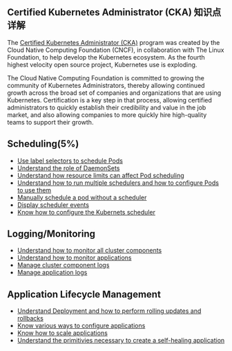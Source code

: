 ## Certified Kubernetes Administrator (CKA) 知识点详解

The [Certified Kubernetes Administrator (CKA)](https://www.cncf.io/certification/expert/cka/) program was created by the Cloud Native Computing Foundation (CNCF), in collaboration with The Linux Foundation, to help develop the Kubernetes ecosystem. As the fourth highest velocity open source project, Kubernetes use is exploding.

The Cloud Native Computing Foundation is committed to growing the community of Kubernetes Administrators, thereby allowing continued growth across the broad set of companies and organizations that are using Kubernetes. Certification is a key step in that process, allowing certified administrators to quickly establish their credibility and value in the job market, and also allowing companies to more quickly hire high-quality teams to support their growth.

## Scheduling(5%)
- [Use label selectors to schedule Pods](scheduling/scheduling-1.md)
- [Understand the role of DaemonSets](scheduling/scheduling-2.md)
- [Understand how resource limits can affect Pod scheduling](scheduling/scheduling-3.md)
- [Understand how to run multiple schedulers and how to configure Pods to use them](scheduling/scheduling-4.md)
- [Manually schedule a pod without a scheduler](scheduling/scheduling-5.md)
- [Display scheduler events](scheduling/scheduling-6.md)
- [Know how to configure the Kubernets scheduler](scheduling/scheduling-7.md)

## Logging/Monitoring
- [Understand how to monitor all cluster components](logging-monitoring/logging-monitor-1.md)
- [Understand how to monitor applications](logging-monitoring/logging-monitor-2.md)
- [Manage cluster component logs](logging-monitoring/logging-monitor-3.md)
- [Manage application logs](logging-monitoring/logging-monitor-4.md)

## Application Lifecycle Management
- [Understand Deployment and how to perform rolling updates and rollbacks](application/application-1.md)
- [Know various ways to configure applications](application/application-2.md)
- [Know how to scale applications](application/application-3.md)
- [Understand the primitivies necessary to create a self-healing application](application/application-4.md)